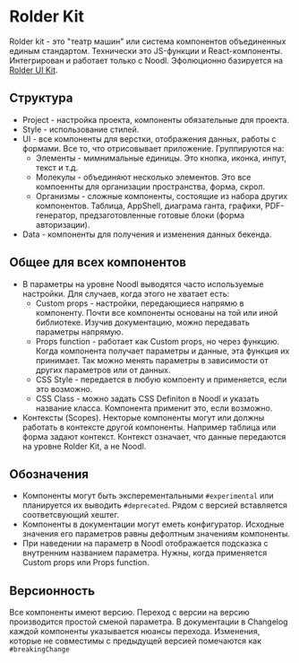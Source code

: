 # Rolder Kit

Rolder kit - это "театр машин" или система компонентов объединенных единым стандартом. Технически это JS-функции и React-компоненты. Интегрирован и работает только с Noodl. Эфолюционно базируется на [Rolder UI Kit](https://www.figma.com/file/51SRzfDlj5WjH8C371fTil/Rolder-UI-kit-2.0-(Copy)?type=design&node-id=0-1&mode=design&t=vYH267ccIi3jpG0U-0).

## Структура

* Project - настройка проекта, компоненты обязательные для проекта.
* Style - использование стилей.
* UI - все компоненты для верстки, отображения данных, работы с формами. Все то, что отрисовывает приложение. Группируются на:
  * Элементы - мимнимальные единицы. Это кнопка, иконка, инпут, текст и т.д.
  * Молекулы - объединяют несколько элементов. Это все компоеннты для организации пространства, форма, скрол.
  * Организмы - сложные компоненты, состоящие из набора других компонентов. Таблица, AppShell, диаграма ганта, графики, PDF-генератор, предзаготовленные готовые блоки (форма авторизации).  
* Data - компоненты для получения и изменения данных бекенда.

## Общее для всех компонентов

* В параметры на уровне Noodl выводятся часто используемые настройки. Для случаев, когда этого не хватает есть:
  * Custom props - настройки, передающиеся напрямю в компоненту. Почти все компоненты основаны на той или иной библиотеке. Изучив документацию, можно передавать параметры напрямую.
  * Props function - работает как Custom props, но через функцию. Когда компонента получает параметры и данные, эта функция их принимает. Так можно менять параметры в зависимости от других параметров или от данных.
  * CSS Style - передается в любую компоенту и применяется, если это возможно.
  * CSS Class - можно задать CSS Definiton в Noodl и указать название класса. Компонента применит это, если возможно.
* Контексты (Scopes). Некторые компоненты могут или должны работать в контексте другой компоненты. Например таблица или форма задают контекст. Контекст означает, что данные передаются на уровне Rolder Kit, а не Noodl.

## Обозначения

* Компоненты могут быть эксперементальными `#experimental` или планируется их выводить `#deprecated`. Рядом с версией вставляется соответсвующий хештег.
* Компоненты в документации могут еметь конфигуратор. Исходные значения его параметров равны дефолтным значениям компоненты.
* При наведении на параметр в Noodl отображается подсказка с внутренним названием параметра. Нужны, когда применяется Custom props или Props function.

## Версионность

Все компоненты имеют версию. Переход с версии на версию производится простой сменой параметра. В документации в Changelog каждой компоненты указывается нюансы перехода. Изменения, которые не совместимы с предыдущей версией помечаются как `#breakingChange`
